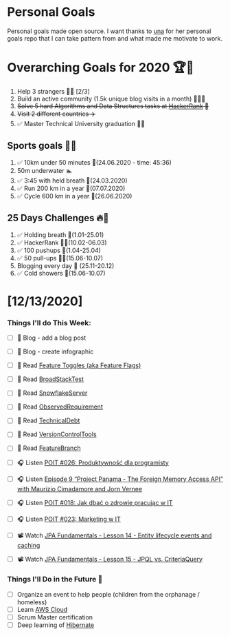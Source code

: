 Personal Goals
==============
Personal goals made open source. I want thanks to [una](https://github.com/una/personal-goals) for her personal goals repo that I can take pattern from and what made me motivate to work. 

# Overarching Goals for 2020 🏆🥇
1. Help 3 strangers 🧚‍♂️ [2/3]
2. Build an active community (1.5k unique blog visits in a month) 🧑‍🤝‍🧑
3. ~~Solve 5 hard Algorithms and Data Structures tasks at [HackerRank](https://www.hackerrank.com/) 💙~~
4. ~~Visit 2 different countries ✈️~~
5. ✅ Master Technical University graduation 👨‍🎓

## Sports goals 💪🥈
1. ✅ 10km under 50 minutes 👟(24.06.2020 - time: 45:36)
2. 50m underwater 🏊
3. ✅ 3:45 with held breath 🧘(24.03.2020)
4. ✅ Run 200 km in a year 🏃(07.07.2020)
5. ✅ Cycle 600 km in a year 🚴(26.06.2020)

## 25 Days Challenges 🔥🥉
1. ✅ Holding breath 🧘(1.01-25.01)
2. ✅ HackerRank 👨‍💻(10.02-06.03)
3. ✅ 100 pushups 🙇(1.04-25.04)
4. ✅ 50 pull-ups 🏋️‍♂️(15.06-10.07)
5. Blogging every day 📝 (25.11-20.12)
6. ✅ Cold showers 🚿(15.06-10.07)

# [12/13/2020]

### Things I'll do This Week:

- [ ] 📝 Blog - add a blog post
- [ ] 📝 Blog - create infographic
- [ ] 📗 Read [Feature Toggles (aka Feature Flags)](https://martinfowler.com/articles/feature-toggles.html)
- [ ] 📗 Read [BroadStackTest](https://martinfowler.com/bliki/BroadStackTest.html)
- [ ] 📗 Read [SnowflakeServer](https://martinfowler.com/bliki/SnowflakeServer.html)
- [ ] 📗 Read [ObservedRequirement](https://martinfowler.com/bliki/ObservedRequirement.html)
- [ ] 📗 Read [TechnicalDebt](https://martinfowler.com/bliki/TechnicalDebt.html)
- [ ] 📗 Read [VersionControlTools](https://martinfowler.com/bliki/VersionControlTools.html)
- [ ] 📗 Read [FeatureBranch](https://martinfowler.com/bliki/FeatureBranch.html)
- [ ] 🎧 Listen [POIT #026: Produktywność dla programisty](https://porozmawiajmyoit.pl/poit-026-produktywnosc-dla-programisty/)
- [ ] 🎧 Listen [Episode 9 “Project Panama - The Foreign Memory Access API” with Maurizio Cimadamore and Jorn Vernee](https://inside.java/2020/12/11/podcast-009/)
- [ ] 🎧 Listen [POIT #018: Jak dbać o zdrowie pracując w IT](https://porozmawiajmyoit.pl/poit-018-jak-dbac-o-zdrowie-pracujac-w-it/)
- [ ] 🎧 Listen [POIT #023: Marketing w IT](https://porozmawiajmyoit.pl/poit-023-marketing-w-it/)
- [ ] 📽️ Watch [JPA Fundamentals - Lesson 14 - Entity lifecycle events and caching](https://youtu.be/MlS3QEDTiZc)
- [ ] 📽️ Watch [JPA Fundamentals - Lesson 15 - JPQL vs. CriteriaQuery](https://youtu.be/FYbBadj5PRQ)


### Things I'll Do in the Future 🏅
- [ ] Organize an event to help people (children from the orphanage / homeless)
- [ ] Learn [AWS Cloud](https://www.youtube.com/user/Nephaste20/featured)
- [ ] Scrum Master certification
- [ ] Deep learning of [Hibernate](https://docs.jboss.org/hibernate/orm/5.4/userguide/html_single/Hibernate_User_Guide.html)
